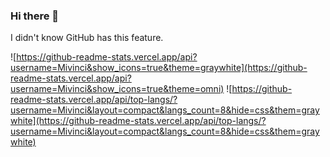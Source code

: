 ### Hi there 👋


I didn't know GitHub has this feature.

![https://github-readme-stats.vercel.app/api?username=Mivinci&show_icons=true&theme=graywhite](https://github-readme-stats.vercel.app/api?username=Mivinci&show_icons=true&theme=omni)
![https://github-readme-stats.vercel.app/api/top-langs/?username=Mivinci&layout=compact&langs_count=8&hide=css&them=graywhite](https://github-readme-stats.vercel.app/api/top-langs/?username=Mivinci&layout=compact&langs_count=8&hide=css&them=graywhite)

